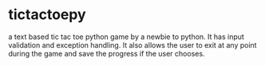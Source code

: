 # tictactoepy
a text based tic tac toe python game by a newbie to python. It has input validation and exception handling. It also allows the user to exit at any point during the game and save the progress if the user chooses.

